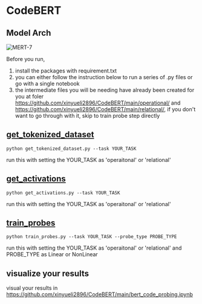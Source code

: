 # CodeBERT

## Model Arch

![MERT-7](https://github.com/xinyueli2896/CodeBERT/assets/144223393/33859b7e-dd24-4a3b-bbee-cbaea04570d2)

Before you run,
1. install the packages with requirement.txt
2. you can either follow the instruction below to run a series of .py files or go with a single notebook 
3. the intermediate files you will be needing have already been created for you at foler https://github.com/xinyueli2896/CodeBERT/main/operational/ and https://github.com/xinyueli2896/CodeBERT/main/relational/, if you don't want to go through with it, skip to train probe step directly

## [get_tokenized_dataset](https://github.com/xinyueli2896/CodeBERT/main/get_tokenized_dataset.py)

```
python get_tokenized_dataset.py --task YOUR_TASK
```

run this with setting the YOUR_TASK as 'operaitonal' or 'relational'

## [get_activations](https://github.com/xinyueli2896/CodeBERT/main/get_activations.py)
```
python get_activations.py --task YOUR_TASK
```

run this with setting the YOUR_TASK as 'operaitonal' or 'relational'

## [train_probes](https://github.com/xinyueli2896/CodeBERT/main/train_probes.py)
```
python train_probes.py --task YOUR_TASK --probe_type PROBE_TYPE
```

run this with setting the YOUR_TASK as 'operaitonal' or 'relational' and PROBE_TYPE as Linear or NonLinear

## visualize your results 
visual your results in https://github.com/xinyueli2896/CodeBERT/main/bert_code_probing.ipynb
